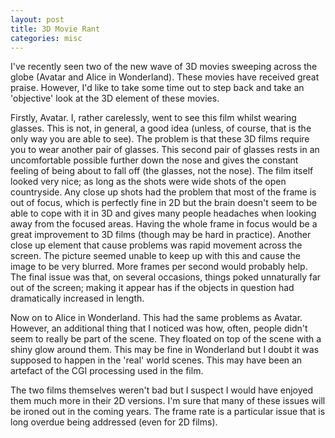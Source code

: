 ```yaml
---
layout: post
title: 3D Movie Rant
categories: misc
---
```

I've recently seen two of the new wave of 3D movies sweeping across the globe (Avatar and Alice in Wonderland).  These movies have received great praise.  However, I'd like to take some time out to step back and take an 'objective' look at the 3D element of these movies.

Firstly, Avatar.  I, rather carelessly, went to see this film whilst wearing glasses.  This is not, in general, a good idea (unless, of course, that is the only way you are able to see).  The problem is that these 3D films require you to wear another pair of glasses.  This second pair of glasses rests in an uncomfortable possible further down the nose and gives the constant feeling of being about to fall off (the glasses, not the nose).  The film itself looked very nice; as long as the shots were wide shots of the open countryside.  Any close up shots had the problem that most of the frame is out of focus, which is perfectly fine in 2D but the brain doesn't seem to be able to cope with it in 3D and gives many people headaches when looking away from the focused areas.  Having the whole frame in focus would be a great improvement to 3D films (though may be hard in practice).  Another close up element that cause problems was rapid movement across the screen.  The picture seemed unable to keep up with this and cause the image to be very blurred.  More frames per second would probably help.  The final issue was that, on several occasions, things poked unnaturally far out of the screen; making it appear has if the objects in question had dramatically increased in length.

Now on to Alice in Wonderland.  This had the same problems as Avatar.  However, an additional thing that I noticed was how, often, people didn't seem to really be part of the scene.  They floated on top of the scene with a shiny glow around them.  This may be fine in Wonderland but I doubt it was supposed to happen in the 'real' world scenes.  This may have been an artefact of the CGI processing used in the film.

The two films themselves weren't bad but I suspect I would have enjoyed them much more in their 2D versions.  I'm sure that many of these issues will be ironed out in the coming years.  The frame rate is a particular issue that is long overdue being addressed (even for 2D films).
